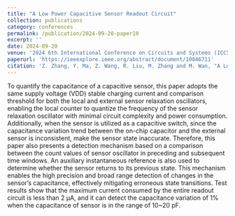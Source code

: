 ```yaml
---
title: "A Low Power Capacitive Sensor Readout Circuit"
collection: publications
category: conferences
permalink: /publication/2024-09-20-paper10
excerpt: ''
date: 2024-09-20
venue: '2024 6th International Conference on Circuits and Systems (ICCS)'
paperurl: 'https://ieeexplore.ieee.org/abstract/document/10846711'
citation: 'Z. Zhang, Y. Ma, Z. Wang, R. Liu, M. Zhang and M. Wan, "A Low Power Capacitive Sensor Readout Circuit," 2024 6th International Conference on Circuits and Systems (ICCS), Chengdu, China, 2024, pp. 85-90.'
---
```


To quantify the capacitance of a capacitive sensor, this paper adopts the same supply voltage (VDD) stable charging current and comparison threshold for both the local and external sensor relaxation oscillators, enabling the local counter to quantize the frequency of the sensor relaxation oscillator with minimal circuit complexity and power consumption. Additionally, when the sensor is utilized as a capacitive switch, since the capacitance variation trend between the on-chip capacitor and the external sensor is inconsistent, make the sensor state inaccurate. Therefore, this paper also presents a detection mechanism based on a comparison between the count values of sensor oscillator in preceding and subsequent time windows. An auxiliary instantaneous reference is also used to determine whether the sensor returns to its previous state. This mechanism enables the high precision and broad range detection of changes in the sensor’s capacitance, effectively mitigating erroneous state transitions. Test results show that the maximum current consumed by the entire readout circuit is less than 2 μA, and it can detect the capacitance variation of 1% when the capacitance of sensor is in the range of 10~20 pF.